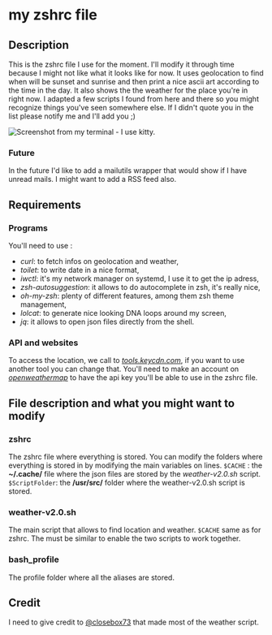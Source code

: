 # my zshrc file
## Description
This is the zshrc file I use for the moment.
I'll modify it through time because I might not like what it looks like for now. 
It uses geolocation to find when will be sunset and sunrise and then print a nice ascii art according to the time in the day. It also shows the the weather for the place you're in right now.
I adapted a few scripts I found from here and there so you might recognize things you've seen somewhere else. If I didn't quote you in the list please notify me and I'll add you ;)

![Screenshot from my terminal - I use kitty.](http://www.enlightenment.org/ss/e-65749a9c89d601.08580631.jpg)

### Future
In the future I'd like to add a mailutils wrapper that would show if I have unread mails. I might want to add a RSS feed also.

## Requirements
### Programs
You'll need to use :
- _curl_: to fetch infos on geolocation and weather,
- _toilet_: to write date in a nice format,
- _iwctl_: it's my network manager on systemd, I use it to get the ip adress,
- _zsh-autosuggestion_: it allows to do autocomplete in zsh, it's really nice,
- _oh-my-zsh_: plenty of different features, among them zsh theme management,
- _lolcat_: to generate nice looking DNA loops around my screen,
- _jq_: it allows to open json files directly from the shell.
### API and websites
To access the location, we call to [_tools.keycdn.com_](https://tools.keycdn.com), if you want to use another tool you can change that.
You'll need to make an account on [_openweathermap_](http://openweathermap.com) to have the api key you'll be able to use in the zshrc file.

## File description and what you might want to modify
### zshrc
The zshrc file where everything is stored.
You can modify the folders where everything is stored in by modifying the main variables on lines.
`$CACHE` : the **~/.cache/** file where the json files are stored by the _weather-v2.0.sh_ script.
`$ScriptFolder`: the **/usr/src/** folder where the weather-v2.0.sh script is stored.

### weather-v2.0.sh
The main script that allows to find location and weather.
`$CACHE` same as for zshrc. The must be similar to enable the two scripts to work together.

### bash_profile
The profile folder where all the aliases are stored.

## Credit
I need to give credit to [@closebox73](https://github.com/closebox73) that made most of the weather script.
